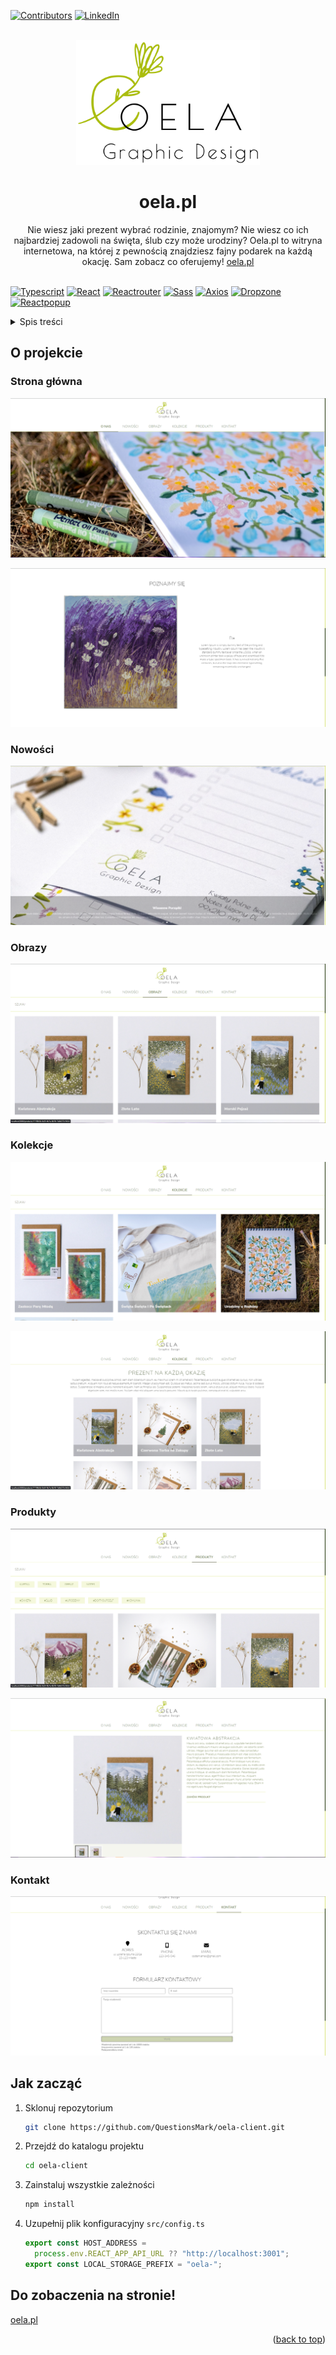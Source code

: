 <div id="top"></div>

[![Contributors][contributors-shield]][contributors-url]
[![LinkedIn][linkedin-shield]][linkedin-url]

<br />
<div align="center">
  <a href="https://oela.pl">
    <img src="./readme/logo.png" alt="oela.pl logo" width="294" height="200">
  </a>

<h1 align="center">oela.pl</h1>
  <p align="center">
    Nie wiesz jaki prezent wybrać rodzinie, znajomym? Nie wiesz co ich najbardziej zadowoli na święta, ślub czy może urodziny? Oela.pl to witryna internetowa, na której z pewnością znajdziesz fajny podarek na każdą okację. Sam zobacz co oferujemy! 
    <a href="https://oela.pl">oela.pl</a>
    <br />
    <br />
  </p>
</div>

[![Typescript][typescript]][typescript-url]
[![React][react.js]][react-url]
[![Reactrouter][reactrouter]][reactrouter-url]
[![Sass][sass]][sass-url]
[![Axios][axios]][axios-url]
[![Dropzone][dropzone]][dropzone-url]
[![Reactpopup][reactpopup]][reactpopup-url]

<details>
  <summary>Spis treści</summary>
  <ol>
    <li>
      <a href="#o-projekcie">O projekcie</a>
    </li>
    <li>
      <a href="#jak-zacząć">Jak zacząć</a>
    </li>
  </ol>
</details>

## O projekcie

### Strona główna

![home]
<br />

![about-us]

### Nowości

![news]

### Obrazy

![pictures]

### Kolekcje

![collections]
<br />

![collections-page]

### Produkty

![products]
<br />

![products-page]

### Kontakt

![contact]

## Jak zacząć

1. Sklonuj repozytorium
   ```sh
   git clone https://github.com/QuestionsMark/oela-client.git
   ```
2. Przejdź do katalogu projektu
   ```sh
   cd oela-client
   ```
3. Zainstaluj wszystkie zależności
   ```sh
   npm install
   ```
4. Uzupełnij plik konfiguracyjny `src/config.ts`
   ```js
   export const HOST_ADDRESS =
     process.env.REACT_APP_API_URL ?? "http://localhost:3001";
   export const LOCAL_STORAGE_PREFIX = "oela-";
   ```

## Do zobaczenia na stronie!

[oela.pl][oela-url]

<p align="right">(<a href="#top">back to top</a>)</p>

[oela-url]: https://oela.pl
[contributors-shield]: https://img.shields.io/github/contributors/QuestionsMark/oela-client.svg?style=for-the-badge
[contributors-url]: https://github.com/QuestionsMark/oela-client/graphs/contributors
[linkedin-shield]: https://img.shields.io/badge/-LinkedIn-black.svg?style=for-the-badge&logo=linkedin&colorB=555
[linkedin-url]: https://www.linkedin.com/in/s%C5%82awomir-dziurman-75464b205/
[react.js]: https://img.shields.io/badge/React-20232A?style=for-the-badge&logo=react&logoColor=61DAFB
[react-url]: https://reactjs.org/
[sass]: https://img.shields.io/badge/Sass-CC6699?style=for-the-badge&logo=sass&logoColor=white
[sass-url]: https://sass-lang.com/
[axios]: https://img.shields.io/badge/axios-20232A?style=for-the-badge&logo=axios&logoColor=1D80AB
[axios-url]: https://axios-http.com/docs/intro
[dropzone]: https://img.shields.io/badge/react%20dropzone-20232A?style=for-the-badge&logo=reactdropzone&logoColor=1D80AB
[dropzone-url]: https://react-dropzone.js.org/
[typescript]: https://img.shields.io/badge/typescript-20232A?style=for-the-badge&logo=typescript&logoColor=3178c6
[typescript-url]: https://www.typescriptlang.org/
[reactrouter]: https://img.shields.io/badge/React_Router-CA4245?style=for-the-badge&logo=react-router&logoColor=white
[reactrouter-url]: https://reactrouter.com/
[reactpopup]: https://img.shields.io/badge/reactjs%20popup-20232A?style=for-the-badge&logo=reactjs-popup&logoColor=fff
[reactpopup-url]: https://react-popup.elazizi.com/
[home]: readme/home.PNG
[about-us]: readme/about-us.PNG
[news]: readme/news.PNG
[pictures]: readme/pictures.PNG
[collections]: readme/collections.PNG
[collections-page]: readme/collections-page.PNG
[products]: readme/products.PNG
[products-page]: readme/products-page.PNG
[contact]: readme/contact.PNG
